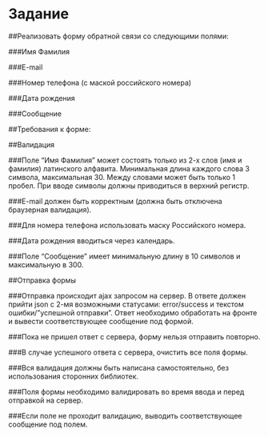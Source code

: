 
# Задание

##Реализовать форму обратной связи со следующими полями:

###Имя Фамилия

###E-mail

###Номер телефона (с маской российского номера)

###Дата рождения

###Сообщение

##Требования к форме:

##Валидация

###Поле “Имя Фамилия” может состоять только из 2-х слов (имя и фамилия) латинского алфавита. Минимальная длина каждого слова 3 символа, максимальная 30. Между словами может быть только 1 пробел. При вводе символы должны приводиться в верхний регистр.

###E-mail должен быть корректным (должна быть отключена браузерная валидация).

###Для номера телефона использовать маску Российского номера.

###Дата рождения вводиться через календарь.

###Поле “Сообщение” имеет минимальную длину в 10 символов и максимальную в 300.

##Отправка формы

###Отправка происходит ajax запросом на сервер. В ответе должен прийти json с 2-мя возможными статусами: error/success и текстом ошибки/”успешной отправки”. Ответ необходимо обработать на фронте и вывести соответствующее сообщение под формой.

###Пока не пришел ответ с сервера, форму нельзя отправить повторно.

###В случае успешного ответа с сервера, очистить все поля формы.

###Вся валидация должны быть написана самостоятельно, без использования сторонних библиотек.

###Поля формы необходимо валидировать во время ввода и перед отправкой на сервер.

###Если поле не проходит валидацию, выводить соответствующее сообщение под полем.

